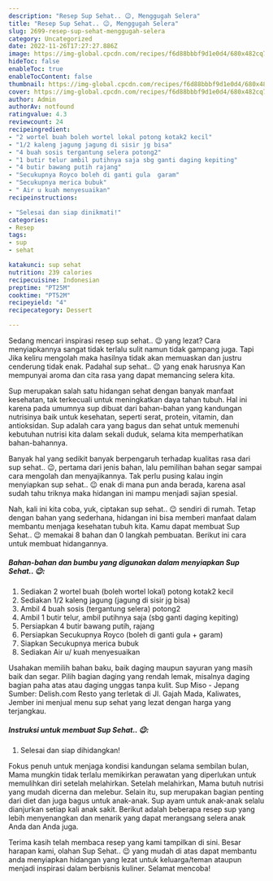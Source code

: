 ```yaml
---
description: "Resep Sup Sehat.. 😉, Menggugah Selera"
title: "Resep Sup Sehat.. 😉, Menggugah Selera"
slug: 2699-resep-sup-sehat-menggugah-selera
category: Uncategorized
date: 2022-11-26T17:27:27.886Z
image: https://img-global.cpcdn.com/recipes/f6d88bbbf9d1e0d4/680x482cq70/sup-sehat-foto-resep-utama.jpg
hideToc: false
enableToc: true
enableTocContent: false
thumbnail: https://img-global.cpcdn.com/recipes/f6d88bbbf9d1e0d4/680x482cq70/sup-sehat-foto-resep-utama.jpg
cover: https://img-global.cpcdn.com/recipes/f6d88bbbf9d1e0d4/680x482cq70/sup-sehat-foto-resep-utama.jpg
author: Admin
authorAv: notfound
ratingvalue: 4.3
reviewcount: 24
recipeingredient:
- "2 wortel buah boleh wortel lokal potong kotak2 kecil"
- "1/2 kaleng jagung jagung di sisir jg bisa"
- "4 buah sosis tergantung selera potong2"
- "1 butir telur ambil putihnya saja sbg ganti daging kepiting"
- "4 butir bawang putih rajang"
- "Secukupnya Royco boleh di ganti gula  garam"
- "Secukupnya merica bubuk"
- " Air u kuah menyesuaikan"
recipeinstructions:

- "Selesai dan siap dinikmati!"
categories:
- Resep
tags:
- sup
- sehat

katakunci: sup sehat 
nutrition: 239 calories
recipecuisine: Indonesian
preptime: "PT25M"
cooktime: "PT52M"
recipeyield: "4"
recipecategory: Dessert

---
```



Sedang mencari inspirasi resep sup sehat.. 😉 yang lezat? Cara menyiapkannya sangat tidak terlalu sulit namun tidak gampang juga. Tapi Jika keliru mengolah maka hasilnya tidak akan memuaskan dan justru cenderung tidak enak. Padahal sup sehat.. 😉 yang enak harusnya Kan mempunyai aroma dan cita rasa yang dapat memancing selera kita.


Sup merupakan salah satu hidangan sehat dengan banyak manfaat kesehatan, tak terkecuali untuk meningkatkan daya tahan tubuh. Hal ini karena pada umumnya sup dibuat dari bahan-bahan yang kandungan nutrisinya baik untuk kesehatan, seperti serat, protein, vitamin, dan antioksidan. Sup adalah cara yang bagus dan sehat untuk memenuhi kebutuhan nutrisi kita dalam sekali duduk, selama kita memperhatikan bahan-bahannya.

Banyak hal yang sedikit banyak berpengaruh terhadap kualitas rasa dari sup sehat.. 😉, pertama dari jenis bahan, lalu pemilihan bahan segar sampai cara mengolah dan menyajikannya. Tak perlu pusing kalau ingin menyiapkan sup sehat.. 😉 enak di mana pun anda berada, karena asal sudah tahu triknya maka hidangan ini mampu menjadi sajian spesial.


Nah, kali ini kita coba, yuk, ciptakan sup sehat.. 😉 sendiri di rumah. Tetap dengan bahan yang sederhana, hidangan ini bisa memberi manfaat dalam membantu menjaga kesehatan tubuh kita. Kamu dapat membuat Sup Sehat.. 😉 memakai 8 bahan dan 0 langkah pembuatan. Berikut ini cara untuk membuat hidangannya.

<!--inarticleads1-->

##### Bahan-bahan dan bumbu yang digunakan dalam menyiapkan Sup Sehat.. 😉:

1. Sediakan 2 wortel buah (boleh wortel lokal) potong kotak2 kecil
1. Sediakan 1/2 kaleng jagung (jagung di sisir jg bisa)
1. Ambil 4 buah sosis (tergantung selera) potong2
1. Ambil 1 butir telur, ambil putihnya saja (sbg ganti daging kepiting)
1. Persiapkan 4 butir bawang putih, rajang
1. Persiapkan Secukupnya Royco (boleh di ganti gula + garam)
1. Siapkan Secukupnya merica bubuk
1. Sediakan  Air u/ kuah menyesuaikan


Usahakan memilih bahan baku, baik daging maupun sayuran yang masih baik dan segar. Pilih bagian daging yang rendah lemak, misalnya daging bagian paha atas atau daging unggas tanpa kulit. Sup Miso - Jepang Sumber: Delish.com Resto yang terletak di Jl. Gajah Mada, Kaliwates, Jember ini menjual menu sup sehat yang lezat dengan harga yang terjangkau. 

<!--inarticleads2-->

##### Instruksi untuk membuat Sup Sehat.. 😉:


1. Selesai dan siap dihidangkan!

Fokus penuh untuk menjaga kondisi kandungan selama sembilan bulan, Mama mungkin tidak terlalu memikirkan perawatan yang diperlukan untuk memulihkan diri setelah melahirkan. Setelah melahirkan, Mama butuh nutrisi yang mudah dicerna dan melebur. Selain itu, sup merupakan bagian penting dari diet dan juga bagus untuk anak-anak. Sup ayam untuk anak-anak selalu dianjurkan setiap kali anak sakit. Berikut adalah beberapa resep sup yang lebih menyenangkan dan menarik yang dapat merangsang selera anak Anda dan Anda juga. 

Terima kasih telah membaca resep yang kami tampilkan di sini. Besar harapan kami, olahan Sup Sehat.. 😉 yang mudah di atas dapat membantu anda menyiapkan hidangan yang lezat untuk keluarga/teman ataupun menjadi inspirasi dalam berbisnis kuliner. Selamat mencoba!
